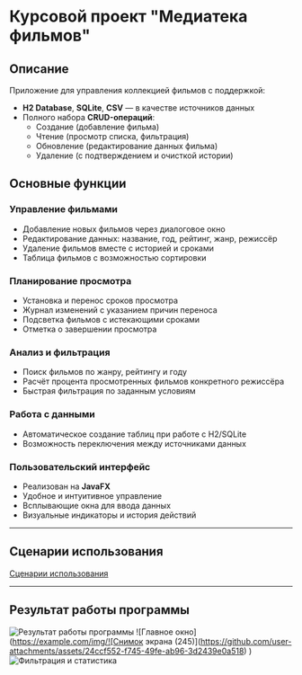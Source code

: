 # Курсовой проект "Медиатека фильмов"

## Описание

Приложение для управления коллекцией фильмов с поддержкой:
- **H2 Database**, **SQLite**, **CSV** — в качестве источников данных
- Полного набора **CRUD-операций**:
    - Создание (добавление фильма)
    - Чтение (просмотр списка, фильтрация)
    - Обновление (редактирование данных фильма)
    - Удаление (с подтверждением и очисткой истории)

## Основные функции

### Управление фильмами
- Добавление новых фильмов через диалоговое окно
- Редактирование данных: название, год, рейтинг, жанр, режиссёр
- Удаление фильмов вместе с историей и сроками
- Таблица фильмов с возможностью сортировки

### Планирование просмотра
- Установка и перенос сроков просмотра
- Журнал изменений с указанием причин переноса
- Подсветка фильмов с истекающими сроками
- Отметка о завершении просмотра

### Анализ и фильтрация
- Поиск фильмов по жанру, рейтингу и году
- Расчёт процента просмотренных фильмов конкретного режиссёра
- Быстрая фильтрация по заданным условиям

### Работа с данными
- Автоматическое создание таблиц при работе с H2/SQLite
- Возможность переключения между источниками данных

### Пользовательский интерфейс
- Реализован на **JavaFX**
- Удобное и интуитивное управление
- Всплывающие окна для ввода данных
- Визуальные индикаторы и история действий

---

## Сценарии использования

[Сценарии использования](docs/usecases.md)

---

## Результат работы программы
![Результат работы программы](https://github.com/Nestle20/CourseProject/blob/CourseProject/img/user-attachments/assets/24ccf552-f745-49fe-ab96-3d2439e0a518?raw=true)
![Главное окно](https://example.com/img/![Снимок экрана (245)](https://github.com/user-attachments/assets/24ccf552-f745-49fe-ab96-3d2439e0a518)
)  
![Фильтрация и статистика](https://example.com/img/interface2.png)
